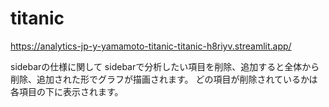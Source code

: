 # titanic

https://analytics-jp-y-yamamoto-titanic-titanic-h8riyv.streamlit.app/

sidebarの仕様に関して
sidebarで分析したい項目を削除、追加すると全体から削除、追加された形でグラフが描画されます。
どの項目が削除されているかは各項目の下に表示されます。
